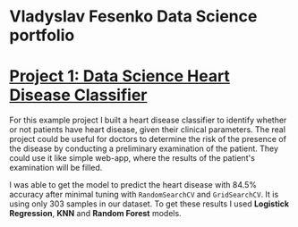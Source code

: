 # Vladyslav Fesenko Data Science portfolio

# [Project 1: Data Science Heart Disease Classifier](https://github.com/dreeeamcatcher/heart_disease_classification)

For this example project I built a heart disease classifier to identify whether or not patients have heart disease, given their clinical parameters. The real project could be useful for doctors to determine the risk of the presence of the disease by conducting a preliminary examination of the patient. They could use it like simple web-app, where the results of the patient's examination will be filled.

I was able to get the model to predict the heart disease with 84.5% accuracy after minimal tuning with `RandomSearchCV` and `GridSearchCV`. It is using only 303 samples in our dataset. To get these results I used **Logistick Regression**, **KNN** and **Random Forest** models.
